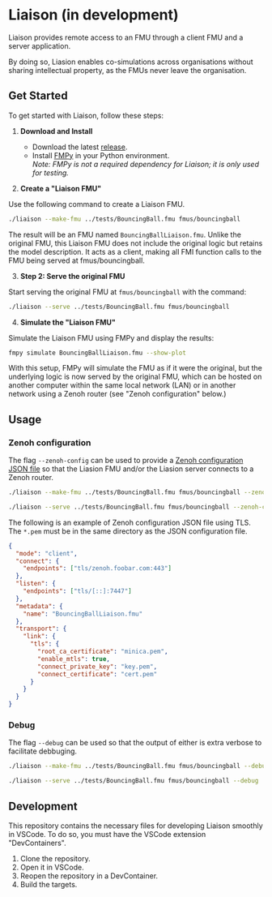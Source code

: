 # Liaison (in development)

Liaison provides remote access to an FMU through a client FMU and a server application.

By doing so, Liasion enables co-simulations across organisations without sharing intellectual property, as the FMUs never leave the organisation.

## Get Started

To get started with Liaison, follow these steps:

1. **Download and Install**

   - Download the latest [release](https://github.com/RISE-Maritime/liaison/releases).
   - Install [FMPy](https://fmpy.readthedocs.io/en/latest/install/) in your Python environment.  
     _Note: FMPy is not a required dependency for Liaison; it is only used for testing._

2. **Create a "Liaison FMU"**

Use the following command to create a Liaison FMU.

```bash
./liaison --make-fmu ../tests/BouncingBall.fmu fmus/bouncingball
```

The result will be an FMU named `BouncingBallLiaison.fmu`. Unlike the original FMU, this Liaison FMU does not include the original logic but retains the model description. It acts as a client, making all FMI function calls to the FMU being served at fmus/bouncingball.

3. **Step 2: Serve the original FMU**

Start serving the original FMU at `fmus/bouncingball` with the command:

```bash
./liaison --serve ../tests/BouncingBall.fmu fmus/bouncingball
```

4. **Simulate the "Liaison FMU"**

Simulate the Liaison FMU using FMPy and display the results:

```bash
fmpy simulate BouncingBallLiaison.fmu --show-plot
```

With this setup, FMPy will simulate the FMU as if it were the original, but the underlying logic is now served by the original FMU, which can be hosted on another computer within the same local network (LAN) or in another network using a Zenoh router (see "Zenoh configuration" below.)

## Usage

### Zenoh configuration

The flag `--zenoh-config` can be used to provide a [Zenoh configuration JSON file](https://zenoh.io/docs/manual/configuration/#configuration-files) so that the Liasion FMU and/or the Liasion server connects to a Zenoh router.

```bash
./liaison --make-fmu ../tests/BouncingBall.fmu fmus/bouncingball --zenoh-config ../config.json
```

```bash
./liaison --serve ../tests/BouncingBall.fmu fmus/bouncingball --zenoh-config ../tests/config.json
```

The following is an example of Zenoh configuration JSON file using TLS. The `*.pem` must be in the same directory as the JSON configuration file.

```json
{
  "mode": "client",
  "connect": {
    "endpoints": ["tls/zenoh.foobar.com:443"]
  },
  "listen": {
    "endpoints": ["tls/[::]:7447"]
  },
  "metadata": {
    "name": "BouncingBallLiaison.fmu"
  },
  "transport": {
    "link": {
      "tls": {
        "root_ca_certificate": "minica.pem",
        "enable_mtls": true,
        "connect_private_key": "key.pem",
        "connect_certificate": "cert.pem"
      }
    }
  }
}
```

### Debug

The flag `--debug` can be used so that the output of either is extra verbose to facilitate debbuging.

```bash
./liaison --make-fmu ../tests/BouncingBall.fmu fmus/bouncingball --debug
```

```bash
./liaison --serve ../tests/BouncingBall.fmu fmus/bouncingball --debug
```

## Development

This repository contains the necessary files for developing Liaison smoothly in VSCode. To do so, you must have the VSCode extension "DevContainers".

1. Clone the repository.
2. Open it in VSCode.
3. Reopen the repository in a DevContainer.
4. Build the targets.
